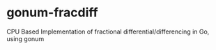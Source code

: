 # gonum-fracdiff
CPU Based Implementation of fractional differential/differencing in Go, using gonum